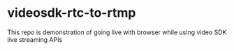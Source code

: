 # videosdk-rtc-to-rtmp
This repo is demonstration of going live with browser while using video SDK live streaming APIs

